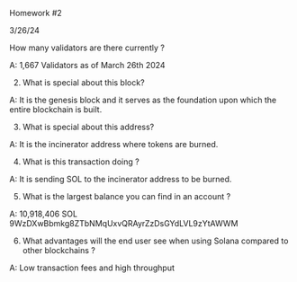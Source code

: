 Homework #2

3/26/24

How many validators are there currently ?

A: 1,667 Validators as of March 26th 2024

2. What is special about this block?

A: It is the genesis block and it serves as the foundation upon which the entire blockchain is built.

3. What is special about this address?

A: It is the incinerator address where tokens are burned.

4. What is this transaction doing ?

A: It is sending SOL to the incinerator address to be burned.

5. What is the largest balance you can find in an account ?

A: 10,918,406 SOL 9WzDXwBbmkg8ZTbNMqUxvQRAyrZzDsGYdLVL9zYtAWWM

6. What advantages will the end user see when using Solana compared to other blockchains ? 

A: Low transaction fees and high throughput